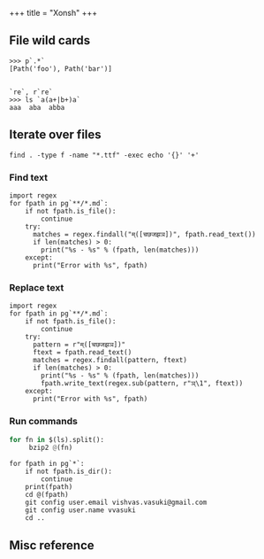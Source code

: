 +++
title = "Xonsh"
+++

## File wild cards
```
>>> p`.*`
[Path('foo'), Path('bar')]


`re`, r`re`
>>> ls `a(a+|b+)a`
aaa  aba  abba
```

## Iterate over files
`find . -type f -name "*.ttf" -exec echo '{}' '+'`

### Find text
```
import regex
for fpath in pg`**/*.md`:
    if not fpath.is_file():
        continue
    try:
      matches = regex.findall("म्([चछजझञ])", fpath.read_text())
      if len(matches) > 0:
        print("%s - %s" % (fpath, len(matches)))
    except:
      print("Error with %s", fpath)
```


### Replace text
```
import regex
for fpath in pg`**/*.md`:
    if not fpath.is_file():
        continue
    try:
      pattern = r"म्([चछजझञ])"
      ftext = fpath.read_text()
      matches = regex.findall(pattern, ftext)
      if len(matches) > 0:
        print("%s - %s" % (fpath, len(matches)))
        fpath.write_text(regex.sub(pattern, r"ञ्\1", ftext))
    except:
      print("Error with %s", fpath)
```

### Run commands
```python
for fn in $(ls).split():
     bzip2 @(fn)
```

```
for fpath in pg`*`:
    if not fpath.is_dir():
        continue
    print(fpath)
    cd @(fpath)
    git config user.email vishvas.vasuki@gmail.com
    git config user.name vvasuki
    cd ..
```


## Misc reference
<div class="spreadsheet" src="../xonsh.toml" fullHeightWithRowsPerScreen=8> </div>  

